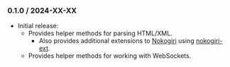 ### 0.1.0 / 2024-XX-XX

* Initial release:
  * Provides helper methods for parsing HTML/XML.
    * Also provides additional extensions to [Nokogiri][nokogiri] using
      [nokogiri-ext].
  * Provides helper methods for working with WebSockets.

[nokogiri]: https://nokogiri.org/
[nokogiri-ext]: https://github.com/postmodern/nokogiri-ext#readme
